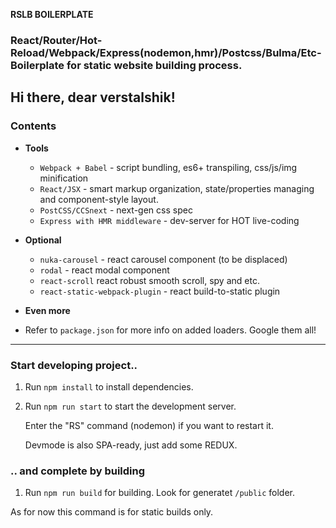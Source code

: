 **RSLB BOILERPLATE**


### React/Router/Hot-Reload/Webpack/Express(nodemon,hmr)/Postcss/Bulma/Etc-Boilerplate for static website building process.
Hi there, dear verstalshik!
---

### Contents

- **Tools**
  - `Webpack + Babel` - script bundling, es6+ transpiling, css/js/img minification
  - `React/JSX` - smart markup organization, state/properties managing and component-style layout.
  - `PostCSS/CCSnext` - next-gen css spec
  - `Express with HMR middleware` - dev-server for HOT live-coding
- **Optional**
  - `nuka-carousel` - react carousel component (to be displaced)
  - `rodal` - react modal component
  - `react-scroll` react robust smooth scroll, spy and etc.
  - `react-static-webpack-plugin` - react build-to-static plugin

- **Even more**
 - Refer to `package.json` for more info on added loaders. Google them all!

---

### Start developing project..

1. Run `npm install` to install dependencies.

2. Run `npm run start` to start the development server.

   Enter the "RS" command (nodemon) if you want to restart it.
   
   Devmode is also SPA-ready, just add some REDUX.

### .. and complete by building

1. Run `npm run build` for building. Look for generatet `/public` folder. 

  As for now this command is for static builds only.
